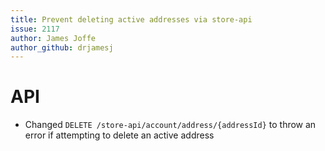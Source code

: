 ```yaml
---
title: Prevent deleting active addresses via store-api
issue: 2117
author: James Joffe
author_github: drjamesj
---
```

# API
* Changed `DELETE /store-api/account/address/{addressId}` to throw an error if attempting to delete an active address
